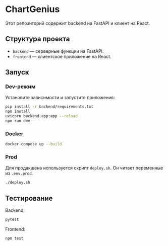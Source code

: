 # ChartGenius

Этот репозиторий содержит backend на FastAPI и клиент на React.

## Структура проекта

- `backend` — серверные функции на FastAPI.
- `frontend` — клиентское приложение на React.

## Запуск

### Dev-режим

Установите зависимости и запустите приложения:

```bash
pip install -r backend/requirements.txt
npm install
uvicorn backend.app:app --reload
npm run dev
```

### Docker

```bash
docker-compose up --build
```

### Prod

Для продакшена используется скрипт `deploy.sh`. Он читает переменные из `.env.prod`.

```bash
./deploy.sh
```

## Тестирование

Backend:

```bash
pytest
```

Frontend:

```bash
npm test
```
